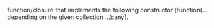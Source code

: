 function/closure that implements the following constructor [function(... depending on the given collection ...):any].
